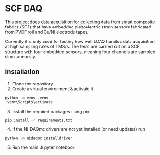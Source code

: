 # SCF DAQ
This project does data acquisition for collecting data from smart composite fabrics (SCF) that have embedded piezoelectric strain sensors fabricated from PVDF foil and Cu/Ni electrode tapes.

Currently it is only used for testing how well LDAQ handles data acquisition at high sampling rates of 1 MS/s. The tests are carried out on a SCF structure with four embedded sensors, meaning four channels are sampled simultaneously.

## Installation
1. Clone the repository
2. Create a virtual environment & activate it
```sh
python -m venv .venv
.venv\Scripts\activate
```
3. Install the required packages using pip
```sh
pip install -r requirements.txt
```
4. If the NI-DAQmx drivers are not yet installed (or need updates) run
```sh
python -m nidaqmx installdriver
```
5. Run the main Jupyter notebook
